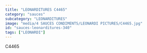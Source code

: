 ```yaml
---
title: "LEONARDITURES C4465"
category: "sauces"
subcategory: "LEONARDITURES"
image: "media/4 SAUCES CONDIMENTS/LEONARDI PICTURES/C4465.jpg"
id: "sauces-leonarditures-340"
tags: ["LEONARDI"]
---
```


C4465
